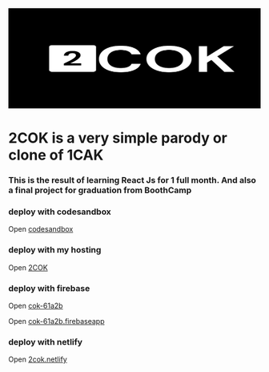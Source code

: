 <img src="src/simbol.svg" width="1500" height="200" />

# 2COK is a very simple parody or clone of 1CAK

### This is the result of learning React Js for 1 full month. And also a final project for graduation from BoothCamp

### deploy with codesandbox

Open [codesandbox](https://codesandbox.io/s/gracious-hooks-hbrps)

### deploy with my hosting

Open [2COK](https://2cok.rhmtin.com/)

### deploy with firebase

Open [cok-61a2b](https://cok-61a2b.web.app/)

Open [cok-61a2b.firebaseapp](https://cok-61a2b.firebaseapp.com/)

### deploy with netlify

Open [2cok.netlify](https://2cok.netlify.app/)
